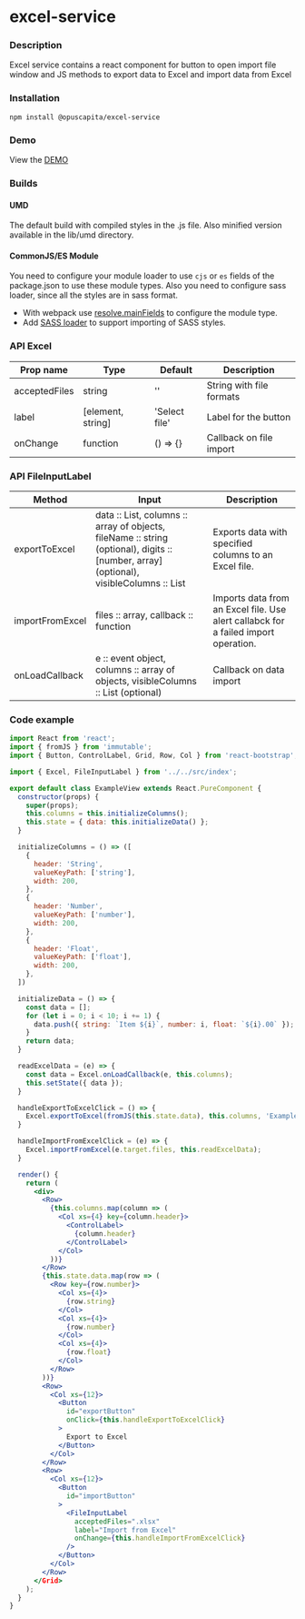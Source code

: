# excel-service

### Description
Excel service contains a react component for button to open import file window and JS methods to export data to Excel and import data from Excel

### Installation
```
npm install @opuscapita/excel-service
```

### Demo
View the [DEMO](https://opuscapita.github.io/excel-service)

### Builds
#### UMD
The default build with compiled styles in the .js file. Also minified version available in the lib/umd directory.
#### CommonJS/ES Module
You need to configure your module loader to use `cjs` or `es` fields of the package.json to use these module types.
Also you need to configure sass loader, since all the styles are in sass format.
* With webpack use [resolve.mainFields](https://webpack.js.org/configuration/resolve/#resolve-mainfields) to configure the module type.
* Add [SASS loader](https://github.com/webpack-contrib/sass-loader) to support importing of SASS styles.

### API Excel
| Prop name                | Type             | Default                                  | Description                              |
| ------------------------ | ---------------- | ---------------------------------------- | ---------------------------------------- |
| acceptedFiles            | string           | ''                                       | String with file formats                 |
| label                    | [element, string] | 'Select file'                           | Label for the button                     |
| onChange                 | function         | () => {}                                 | Callback on file import                  |

### API FileInputLabel
| Method                   | Input                                                       | Description                              |
| ------------------------ | ----------------------------------------------------------- | ---------------------------------------- |
| exportToExcel            | data :: List, columns :: array of objects, fileName :: string (optional), digits :: [number, array] (optional), visibleColumns :: List | Exports data with specified columns to an Excel file. |
| importFromExcel          | files :: array, callback :: function                        | Imports data from an Excel file. Use alert callabck for a failed import operation. |
| onLoadCallback           | e :: event object, columns :: array of objects, visibleColumns :: List (optional) | Callback on data import |

### Code example
```jsx
import React from 'react';
import { fromJS } from 'immutable';
import { Button, ControlLabel, Grid, Row, Col } from 'react-bootstrap';

import { Excel, FileInputLabel } from '../../src/index';

export default class ExampleView extends React.PureComponent {
  constructor(props) {
    super(props);
    this.columns = this.initializeColumns();
    this.state = { data: this.initializeData() };
  }

  initializeColumns = () => ([
    {
      header: 'String',
      valueKeyPath: ['string'],
      width: 200,
    },
    {
      header: 'Number',
      valueKeyPath: ['number'],
      width: 200,
    },
    {
      header: 'Float',
      valueKeyPath: ['float'],
      width: 200,
    },
  ])

  initializeData = () => {
    const data = [];
    for (let i = 0; i < 10; i += 1) {
      data.push({ string: `Item ${i}`, number: i, float: `${i}.00` });
    }
    return data;
  }

  readExcelData = (e) => {
    const data = Excel.onLoadCallback(e, this.columns);
    this.setState({ data });
  }

  handleExportToExcelClick = () => {
    Excel.exportToExcel(fromJS(this.state.data), this.columns, 'ExampleExport');
  }

  handleImportFromExcelClick = (e) => {
    Excel.importFromExcel(e.target.files, this.readExcelData);
  }

  render() {
    return (
      <div>
        <Row>
          {this.columns.map(column => (
            <Col xs={4} key={column.header}>
              <ControlLabel>
                {column.header}
              </ControlLabel>
            </Col>
          ))}
        </Row>
        {this.state.data.map(row => (
          <Row key={row.number}>
            <Col xs={4}>
              {row.string}
            </Col>
            <Col xs={4}>
              {row.number}
            </Col>
            <Col xs={4}>
              {row.float}
            </Col>
          </Row>
        ))}
        <Row>
          <Col xs={12}>
            <Button
              id="exportButton"
              onClick={this.handleExportToExcelClick}
            >
              Export to Excel
            </Button>
          </Col>
        </Row>
        <Row>
          <Col xs={12}>
            <Button
              id="importButton"
            >
              <FileInputLabel
                acceptedFiles=".xlsx"
                label="Import from Excel"
                onChange={this.handleImportFromExcelClick}
              />
            </Button>
          </Col>
        </Row>
      </Grid>
    );
  }
}
```
